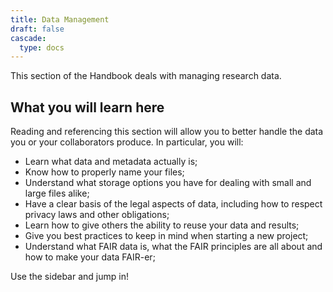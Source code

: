 ```yaml
---
title: Data Management
draft: false
cascade:
  type: docs
---
```


This section of the Handbook deals with managing research data.

## What you will learn here
Reading and referencing this section will allow you to better handle the data you or your collaborators produce.
In particular, you will:
- Learn what data and metadata actually is;
- Know how to properly name your files;
- Understand what storage options you have for dealing with small and large files alike;
- Have a clear basis of the legal aspects of data, including how to respect privacy laws and other obligations;
- Learn how to give others the ability to reuse your data and results;
- Give you best practices to keep in mind when starting a new project;
- Understand what FAIR data is, what the FAIR principles are all about and how to make your data FAIR-er;

Use the sidebar and jump in!
